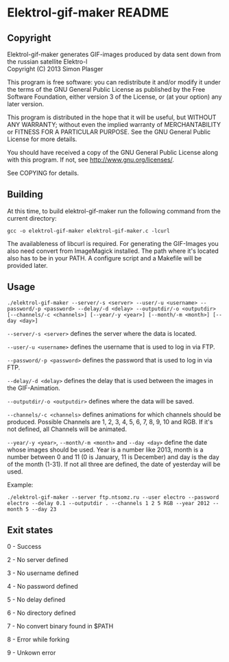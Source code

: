 Elektrol-gif-maker README
=========================

Copyright
---------

Elektrol-gif-maker generates GIF-images produced by data sent down from the russian satellite Elektro-l  
Copyright (C) 2013 Simon Plasger

This program is free software: you can redistribute it and/or modify
it under the terms of the GNU General Public License as published by
the Free Software Foundation, either version 3 of the License, or
(at your option) any later version.

This program is distributed in the hope that it will be useful,
but WITHOUT ANY WARRANTY; without even the implied warranty of
MERCHANTABILITY or FITNESS FOR A PARTICULAR PURPOSE.  See the
GNU General Public License for more details.

You should have received a copy of the GNU General Public License
along with this program.  If not, see <http://www.gnu.org/licenses/>.

See COPYING for details.

Building
--------

At this time, to build elektrol-gif-maker run the following command from the current directory:

`gcc -o elektrol-gif-maker elektrol-gif-maker.c -lcurl`

The availableness of libcurl is required. For generating the GIF-Images you also need convert from ImageMagick installed. The path where it's located also has to be in your PATH. A configure script and a Makefile will be provided later.

Usage
-----

`./elektrol-gif-maker --server/-s <server> --user/-u <username> --password/-p <password> --delay/-d <delay> --outputdir/-o <outputdir> [--channels/-c <channels>] [--year/-y <year>] [--month/-m <month>] [--day <day>]`

`--server/-s <server>` defines the server where the data is located.

`--user/-u <username>` defines the username that is used to log in via FTP.

`--password/-p <password>` defines the password that is used to log in via FTP.

`--delay/-d <delay>` defines the delay that is used between the images in the GIF-Animation.

`--outputdir/-o <outputdir>` defines where the data will be saved.

`--channels/-c <channels>` defines animations for which channels should be produced. Possible Channels are 1, 2, 3, 4, 5, 6, 7, 8, 9, 10 and RGB. If it's not defined, all Channels will be animated.

`--year/-y <year>`, `--month/-m <month>` and `--day <day>` define the date whose images should be used. Year is a number like 2013, month is a number between 0 and 11 (0 is January, 11 is December) and day is the day of the month (1-31). If not all three are defined, the date of yesterday will be used.

Example:

`./elektrol-gif-maker --server ftp.ntsomz.ru --user electro --password electro --delay 0.1 --outputdir . --channels 1 2 5 RGB --year 2012 --month 5 --day 23`

Exit states
-----------

0 - Success

2 - No server defined

3 - No username defined

4 - No password defined

5 - No delay defined

6 - No directory defined

7 - No convert binary found in $PATH

8 - Error while forking

9 - Unkown error
